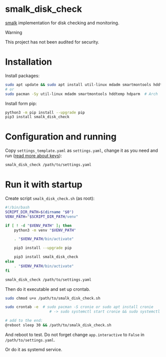 # smalk_disk_check

[smalk](https://github.com/The220th/alerk?tab=readme-ov-file#writing-your-own-smalk) implementation for disk checking and monitoring.

> [!WARNING]
> This project has not been audited for security.

# Installation

Install packages:

```bash
sudo apt update && sudo apt install util-linux mdadm smartmontools hddtemp hdparm  # Debian-like
# or
sudo pacman -Sy util-linux mdadm smartmontools hddtemp hdparm  # Arch
```

Install form pip:

```bash
python3 -m pip install --upgrade pip
pip3 install smalk_disk_check
```

# Configuration and running

Copy `settings_template.yaml` as `settings.yaml`, change it as you need and run ([read more about keys](https://github.com/The220th/alerk)):

```bash
smalk_disk_check /path/to/settings.yaml
```

# Run it with startup

Create script `smalk_disk_check.sh` (as root):

```bash
#!/bin/bash
SCRIPT_DIR_PATH=$(dirname "$0")
VENV_PATH="$SCRIPT_DIR_PATH/venv"

if [ ! -d "$VENV_PATH" ]; then
    python3 -m venv "$VENV_PATH"

    . "$VENV_PATH/bin/activate"

    pip3 install --upgrade pip

    pip3 install smalk_disk_check
else
    . "$VENV_PATH/bin/activate"
fi

smalk_disk_check /path/to/settings.yaml
```

Then do it executable and set up crontab.

```bash
sudo chmod u+x /path/to/smalk_disk_check.sh

sudo crontab -e  # sudo pacman -S cronie or sudo apt install cronie 
                    # -> sudo systemctl start cronie && sudo systemctl enable cronie

# add to the end:
@reboot sleep 30 && /path/to/smalk_disk_check.sh
```

And reboot to test. Do not forget change `app.interactive` to `False` in `/path/to/settings.yaml`.

Or do it as systemd service.
